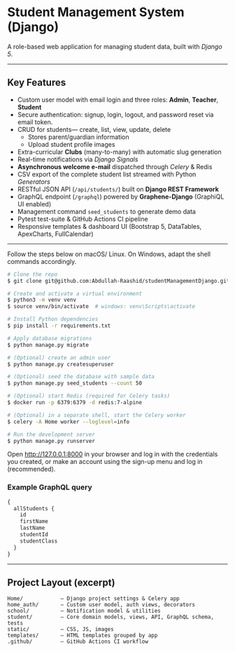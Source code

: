 # Student Management System (Django)

A role-based web application for managing student data, built with _Django 5_.

---

## Key Features

- Custom user model with email login and three roles: **Admin**, **Teacher**, **Student**
- Secure authentication: signup, login, logout, and password reset via email token.
- CRUD for students— create, list, view, update, delete
  - Stores parent/guardian information
  - Upload student profile images
- Extra-curricular **Clubs** (many-to-many) with automatic slug generation
- Real-time notifications via _Django Signals_
- **Asynchronous welcome e-mail** dispatched through _Celery_ & Redis
- CSV export of the complete student list streamed with Python _Generators_
- RESTful JSON API (`/api/students/`) built on **Django REST Framework**
- GraphQL endpoint (`/graphql`) powered by **Graphene-Django** (GraphiQL UI enabled)
- Management command `seed_students` to generate demo data
- Pytest test-suite & GitHub Actions CI pipeline
- Responsive templates & dashboard UI (Bootstrap 5, DataTables, ApexCharts, FullCalendar)

---

Follow the steps below on macOS/ Linux. On Windows, adapt the shell commands accordingly.

```bash
# Clone the repo
$ git clone git@github.com:Abdullah-Raashid/studentManagementDjango.git && cd student-management-django

# Create and activate a virtual environment
$ python3 -m venv venv
$ source venv/bin/activate  # windows: venv\Scripts\activate

# Install Python dependencies
$ pip install -r requirements.txt

# Apply database migrations
$ python manage.py migrate

# (Optional) create an admin user
$ python manage.py createsuperuser

# (Optional) seed the database with sample data
$ python manage.py seed_students --count 50

# (Optional) start Redis (required for Celery tasks)
$ docker run -p 6379:6379 -d redis:7-alpine

# (Optional) in a separate shell, start the Celery worker
$ celery -A Home worker --loglevel=info

# Run the development server
$ python manage.py runserver
```

Open http://127.0.0.1:8000 in your browser and log in with the credentials you created, or make an account using the sign-up menu and log in (recommended).

### Example GraphQL query

```graphql
{
  allStudents {
    id
    firstName
    lastName
    studentId
    studentClass
  }
}
```

---

## Project Layout (excerpt)

```
Home/            – Django project settings & Celery app
home_auth/       – Custom user model, auth views, decorators
school/          – Notification model & utilities
student/         – Core domain models, views, API, GraphQL schema, tests
static/          – CSS, JS, images
templates/       – HTML templates grouped by app
.github/         – GitHub Actions CI workflow
```
